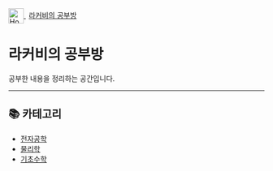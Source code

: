 <a href="./README.md">
  <img src="./images/home_icon.png" alt="Home" width="30" style="vertical-align: middle;">
  <span style="margin-left: 6px;">라커비의 공부방</span>
</a>

# 라커비의 공부방

공부한 내용을 정리하는 공간입니다.

---

## 📚 카테고리
- [전자공학](./System-Overview.md)
- [물리학](./Circuit-Design.md)
- [기초수학](./test.md)
